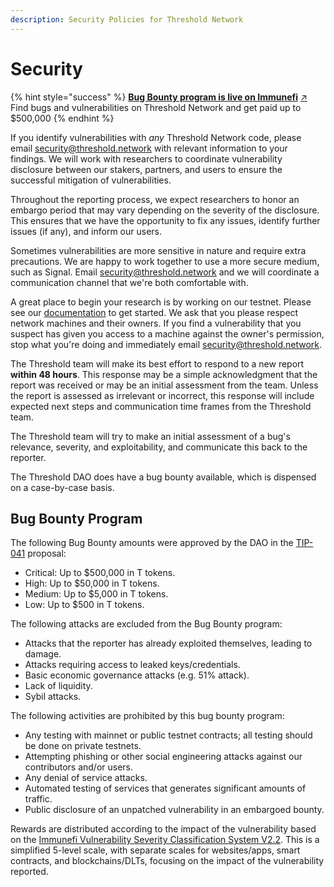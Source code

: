 ```yaml
---
description: Security Policies for Threshold Network
---
```


# Security

{% hint style="success" %}
[**Bug Bounty program is live on Immunefi**](https://immunefi.com/bounty/thresholdnetwork/) [↗](https://www.toptal.com/designers/htmlarrows/arrows/north-east-arrow/) \
Find bugs and vulnerabilities on Threshold Network and get paid up to $500,000
{% endhint %}

If you identify vulnerabilities with _any_ Threshold Network code, please email [security@threshold.network](mailto:security@threshold.network) with relevant information to your findings. We will work with researchers to coordinate vulnerability disclosure between our stakers, partners, and users to ensure the successful mitigation of vulnerabilities.

Throughout the reporting process, we expect researchers to honor an embargo period that may vary depending on the severity of the disclosure. This ensures that we have the opportunity to fix any issues, identify further issues (if any), and inform our users.

Sometimes vulnerabilities are more sensitive in nature and require extra precautions. We are happy to work together to use a more secure medium, such as Signal. Email [security@threshold.network](mailto:security@threshold.network) and we will coordinate a communication channel that we're both comfortable with.

A great place to begin your research is by working on our testnet. Please see our [documentation](../extras/broken-reference/) to get started. We ask that you please respect network machines and their owners. If you find a vulnerability that you suspect has given you access to a machine against the owner's permission, stop what you're doing and immediately email [security@threshold.network](mailto:security@threshold.network).

The Threshold team will make its best effort to respond to a new report **within 48 hours**. This response may be a simple acknowledgment that the report was received or may be an initial assessment from the team. Unless the report is assessed as irrelevant or incorrect, this response will include expected next steps and communication time frames from the Threshold team.

The Threshold team will try to make an initial assessment of a bug's relevance, severity, and exploitability, and communicate this back to the reporter.

The Threshold DAO does have a bug bounty available, which is dispensed on a case-by-case basis.

## Bug Bounty Program

The following Bug Bounty amounts were approved by the DAO in the [TIP-041](https://forum.threshold.network/t/tip-041-establish-a-bug-bounty-program/453) proposal:

* Critical: Up to $500,000 in T tokens.
* High: Up to $50,000 in T tokens.
* Medium: Up to $5,000 in T tokens.
* Low: Up to $500 in T tokens.

The following attacks are excluded from the Bug Bounty program:

* Attacks that the reporter has already exploited themselves, leading to damage.
* Attacks requiring access to leaked keys/credentials.
* Basic economic governance attacks (e.g. 51% attack).
* Lack of liquidity.
* Sybil attacks.

The following activities are prohibited by this bug bounty program:

* Any testing with mainnet or public testnet contracts; all testing should be done on private testnets.
* Attempting phishing or other social engineering attacks against our contributors and/or users.
* Any denial of service attacks.
* Automated testing of services that generates significant amounts of traffic.
* Public disclosure of an unpatched vulnerability in an embargoed bounty.

Rewards are distributed according to the impact of the vulnerability based on the [Immunefi Vulnerability Severity Classification System V2.2](https://immunefi.com/immunefi-vulnerability-severity-classification-system-v2-2/). This is a simplified 5-level scale, with separate scales for websites/apps, smart contracts, and blockchains/DLTs, focusing on the impact of the vulnerability reported.
